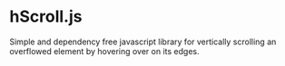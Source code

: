 hScroll.js
==========

Simple and dependency free javascript library for vertically scrolling an overflowed element by hovering over on its edges.
